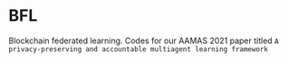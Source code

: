 # BFL
Blockchain federated learning. Codes for our AAMAS 2021 paper titled `A privacy-preserving and accountable multiagent
learning framework`
